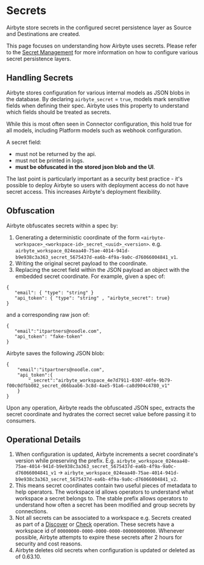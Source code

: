 # Secrets

Airbyte store secrets in the configured secret persistence layer as Source and Destinations are created.

This page focuses on understanding how Airbyte uses secrets. Please refer to the [Secret Management](../deploying-airbyte/integrations/secrets.md)
for more information on how to configure various secret persistence layers.

## Handling Secrets
Airbyte stores configuration for various internal models as JSON blobs in the database. By declaring `airbyte_secret` = `true`, models mark sensitive fields
when defining their spec. Airbyte uses this property to understand which fields should be treated as secrets.

While this is most often seen in Connector configuration, this hold true for all models, including Platform models such as webhook configuration.

A secret field:
* must not be returned by the api.
* must not be printed in logs.
* **must be obfuscated in the stored json blob and the UI**.

The last point is particularly important as a security best practice - it's possible to deploy Airbyte so users with deployment access do not have
secret access. This increases Airbyte's deployment flexibility.

## Obfuscation

Airbyte obfuscates secrets within a spec by:
1) Generating a deterministic coordinate of the form `<airbyte-workspace>_<workspace-id>_secret_<uuid>_<version>`. e.g. `airbyte_workspace_024eaa40-75ae-4014-941d-b9e938c3a363_secret_5675437d-ea6b-4f9a-9a0c-d76066004841_v1`.
2) Writing the original secret payload to the coordinate.
3) Replacing the secret field within the JSON payload an object with the embedded secret coordinate.
For example, given a spec of:
```
{
   "email": { "type": "string" }
   "api_token": { "type": "string" , "airbyte_secret": true}
}

```
and a corresponding raw json of:
```
{
   "email":"itpartners@noodle.com",
   "api_token": "fake-token"
}
```

Airbyte saves the following JSON blob:
```
{
    "email":"itpartners@noodle.com",
    "api_token":{
        "_secret":"airbyte_workspace_4e7d7911-0307-40fe-9b79-f00c0dfbb082_secret_d66baab6-3c8d-4ae5-91a6-ca8d904c4780_v1"
    }
}
```

Upon any operation, Airbyte reads the obfuscated JSON spec, extracts the secret coordinate and hydrates the correct secret value before passing it to consumers.

## Operational Details

1. When configuration is updated, Airbyte increments a secret coordinate's version while preserving the prefix.
E.g. `airbyte_workspace_024eaa40-75ae-4014-941d-b9e938c3a363_secret_5675437d-ea6b-4f9a-9a0c-d76066004841_v1` -> `airbyte_workspace_024eaa40-75ae-4014-941d-b9e938c3a363_secret_5675437d-ea6b-4f9a-9a0c-d76066004841_v2`.
2. This means secret coordinates contain two useful pieces of metadata to help operators. The workspace id allows operators to understand what workspace
a secret belongs to. The stable prefix allows operators to understand how often a secret has been modified and group secrets by connections.
3. Not all secrets can be associated to a workspace e.g. Secrets created as part of a [Discover](./airbyte-protocol/#discover) or [Check](./airbyte-protocol/#check) operation. These secrets have a workspace id of
`00000000-0000-0000-0000-000000000000`. Whenever possible, Airbyte attempts to expire these secrets after 2 hours for security and cost reasons. 
4. Airbyte deletes old secrets when configuration is updated or deleted as of 0.63.10.
